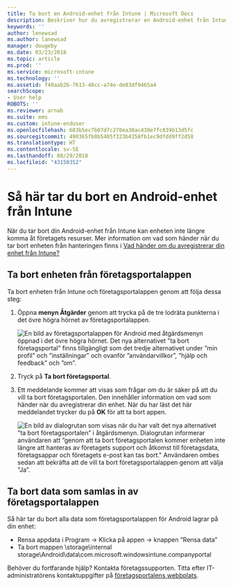```yaml
---
title: Ta bort en Android-enhet från Intune | Microsoft Docs
description: Beskriver hur du avregistrerar en Android-enhet från Intune
keywords: ''
author: lenewsad
ms.author: lanewsad
manager: dougeby
ms.date: 03/23/2018
ms.topic: article
ms.prod: ''
ms.service: microsoft-intune
ms.technology: ''
ms.assetid: f40aab26-7613-48cc-a74e-de83df9465a4
searchScope:
- User help
ROBOTS: ''
ms.reviewer: arnab
ms.suite: ems
ms.custom: intune-enduser
ms.openlocfilehash: 683b5ec7b07d7c270ea30ac438e7fc839b13d5fc
ms.sourcegitcommit: 490365fb8b5405f323b4358fb1ec9dfdd9ff2d58
ms.translationtype: HT
ms.contentlocale: sv-SE
ms.lasthandoff: 08/29/2018
ms.locfileid: "43150352"
---
```

# <a name="how-to-remove-your-android-device-from-intune"></a>Så här tar du bort en Android-enhet från Intune

När du tar bort din Android-enhet från Intune kan enheten inte längre komma åt företagets resurser.  Mer information om vad som händer när du tar bort enheten från hanteringen finns i [Vad händer om du avregistrerar din enhet från Intune?](what-happens-if-you-unenroll-your-device-from-intune-android.md)

## <a name="removing-the-device-from-the-company-portal-app"></a>Ta bort enheten från företagsportalappen

Ta bort enheten från Intune och företagsportalappen genom att följa dessa steg:

1. Öppna **menyn Åtgärder** genom att trycka på de tre lodräta punkterna i det övre högra hörnet av företagsportalappen.

   ![En bild av företagsportalappen för Android med åtgärdsmenyn öppnad i det övre högra hörnet. Det nya alternativet ”ta bort företagsportal” finns tillgängligt som det tredje alternativet under ”min profil” och ”inställningar” och ovanför ”användarvillkor”, ”hjälp och feedback” och ”om”.](./media/android_remove_cp_menu_action_after_1705.png)

2. Tryck på **Ta bort företagsportal**.

3. Ett meddelande kommer att visas som frågar om du är säker på att du vill ta bort företagsportalen. Den innehåller information om vad som händer när du avregistrerar din enhet. När du har läst det här meddelandet trycker du på **OK** för att ta bort appen.

   ![En bild av dialogrutan som visas när du har valt det nya alternativet ”ta bort företagsportalen” i åtgärdsmenyn. Dialogrutan informerar användaren att ”genom att ta bort företagsportalen kommer enheten inte längre att hanteras av företagets support och åtkomst till företagsdata, företagsappar och företagets e-post kan tas bort." Användaren ombes sedan att bekräfta att de vill ta bort företagsportalappen genom att välja ”Ja”.](./media/android_remove_cp_menu_confirmation_after_1705.png)

## <a name="removing-data-collected-by-the-company-portal-app"></a>Ta bort data som samlas in av företagsportalappen

Så här tar du bort alla data som företagsportalappen för Android lagrar på din enhet:

-   Rensa appdata i Program -> Klicka på appen -> knappen ”Rensa data”
-   Ta bort mappen \storage\internal storage\Android\data\com.microsoft.windowsintune.companyportal

Behöver du fortfarande hjälp? Kontakta företagssupporten. Titta efter IT-administratörens kontaktuppgifter på [företagsportalens webbplats](https://go.microsoft.com/fwlink/?linkid=2010980).
